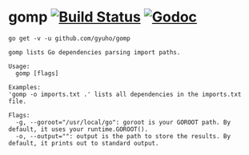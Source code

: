 gomp [![Build Status](https://img.shields.io/travis/gyuho/gomp.svg?style=flat-square)](https://travis-ci.org/gyuho/gomp) [![Godoc](http://img.shields.io/badge/godoc-reference-blue.svg?style=flat-square)](https://godoc.org/github.com/gyuho/gomp)
==========


`go get -v -u github.com/gyuho/gomp`


```
gomp lists Go dependencies parsing import paths.

Usage:
  gomp [flags]

Examples:
'gomp -o imports.txt .' lists all dependencies in the imports.txt file.

Flags:
  -g, --goroot="/usr/local/go": goroot is your GOROOT path. By default, it uses your runtime.GOROOT().
  -o, --output="": output is the path to store the results. By default, it prints out to standard output.

```

